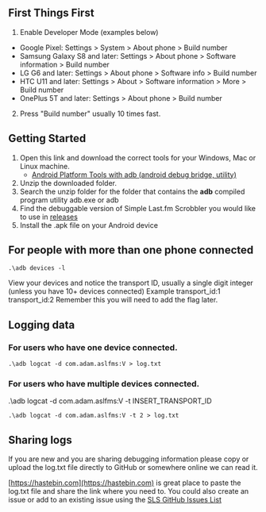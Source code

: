 ## First Things First

1. Enable Developer Mode (examples below)
 * Google Pixel: Settings > System > About phone > Build number
 * Samsung Galaxy S8 and later: Settings > About phone > Software information > Build number
 * LG G6 and later: Settings > About phone > Software info > Build number
 * HTC U11 and later: Settings > About > Software information > More > Build number
 * OnePlus 5T and later: Settings > About phone > Build number
2. Press "Build number" usually 10 times fast.

## Getting Started
1. Open this link and download the correct tools for your Windows, Mac or Linux machine.
   * [Android Platform Tools with adb (android debug bridge, utility)](https://developer.android.com/studio/releases/platform-tools)
2. Unzip the downloaded folder.
3. Search the unzip folder for the folder that contains the **adb** compiled program utility adb.exe or adb
4. Find the debuggable version of Simple Last.fm Scrobbler you would like to use in [releases](https://github.com/simple-last-fm-scrobbler/sls/releases)
5. Install the .apk file on your Android device

## For people with more than one phone connected
```console
.\adb devices -l
```
View your devices and notice the transport ID, usually a single digit integer (unless you have 10+ devices connected)
Example 
transport_id:1
transport_id:2
Remember this you will need to add the flag later.

## Logging data
 ### For users who have one device connected.
```console
.\adb logcat -d com.adam.aslfms:V > log.txt
```
  ### For users who have multiple devices connected.

.\adb logcat -d com.adam.aslfms:V -t INSERT_TRANSPORT_ID
```console
.\adb logcat -d com.adam.aslfms:V -t 2 > log.txt
```

## Sharing logs
If you are new and you are sharing debugging information please copy or upload the log.txt file directly to GitHub or somewhere online we can read it.

[https://hastebin.com](https://hastebin.com) is great place to paste the log.txt file and share the link where you need to.
You could also create an issue or add to an existing issue using the [SLS GitHub Issues List](https://github.com/simple-last-fm-scrobbler/sls/issues)
